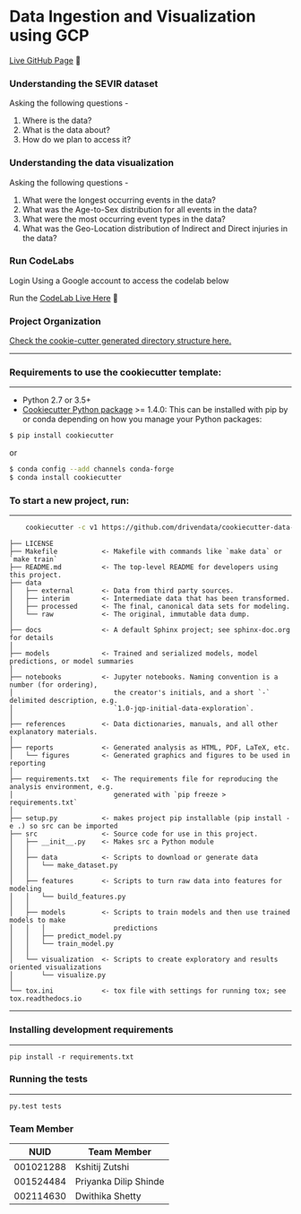 # Data Ingestion and Visualization using GCP

[Live GitHub Page](https://priyankads.github.io/Big-Data-Systems-and-Intelligent-Analytics/Assignment%201/) :rocket:

### Understanding the SEVIR dataset

Asking the following questions -

1. Where is the data?
2. What is the data about?
3. How do we plan to access it?

### Understanding the data visualization

Asking the following questions - 

1. What were the longest occurring events in the data?
2. What was the Age-to-Sex distribution for all events in the data?
3. What were the most occurring event types in the data?
4. What was the Geo-Location distribution of Indirect and Direct injuries in the data?

### Run CodeLabs
Login Using a Google account to access the codelab below

Run the [CodeLab Live Here](https://codelabs-preview.appspot.com/?file_id=1PctEbzkwbyFJlADhzmLieD-Jzh-_xK5x-QO1SedG3xY#7) :rocket:


### Project Organization

[Check the cookie-cutter generated directory structure here.](https://github.com/kshitijzutshi/DAMG7245-Assignment1/tree/main/data-ingestion-and-visualization-using-gcp)

------------
### Requirements to use the cookiecutter template:
-----------
 - Python 2.7 or 3.5+
 - [Cookiecutter Python package](http://cookiecutter.readthedocs.org/en/latest/installation.html) >= 1.4.0: This can be installed with pip by or conda depending on how you manage your Python packages:

``` bash
$ pip install cookiecutter
```

or

``` bash
$ conda config --add channels conda-forge
$ conda install cookiecutter
```

### To start a new project, run:
------------

``` bash
    cookiecutter -c v1 https://github.com/drivendata/cookiecutter-data-science
```

    ├── LICENSE
    ├── Makefile           <- Makefile with commands like `make data` or `make train`
    ├── README.md          <- The top-level README for developers using this project.
    ├── data
    │   ├── external       <- Data from third party sources.
    │   ├── interim        <- Intermediate data that has been transformed.
    │   ├── processed      <- The final, canonical data sets for modeling.
    │   └── raw            <- The original, immutable data dump.
    │
    ├── docs               <- A default Sphinx project; see sphinx-doc.org for details
    │
    ├── models             <- Trained and serialized models, model predictions, or model summaries
    │
    ├── notebooks          <- Jupyter notebooks. Naming convention is a number (for ordering),
    │                         the creator's initials, and a short `-` delimited description, e.g.
    │                         `1.0-jqp-initial-data-exploration`.
    │
    ├── references         <- Data dictionaries, manuals, and all other explanatory materials.
    │
    ├── reports            <- Generated analysis as HTML, PDF, LaTeX, etc.
    │   └── figures        <- Generated graphics and figures to be used in reporting
    │
    ├── requirements.txt   <- The requirements file for reproducing the analysis environment, e.g.
    │                         generated with `pip freeze > requirements.txt`
    │
    ├── setup.py           <- makes project pip installable (pip install -e .) so src can be imported
    ├── src                <- Source code for use in this project.
    │   ├── __init__.py    <- Makes src a Python module
    │   │
    │   ├── data           <- Scripts to download or generate data
    │   │   └── make_dataset.py
    │   │
    │   ├── features       <- Scripts to turn raw data into features for modeling
    │   │   └── build_features.py
    │   │
    │   ├── models         <- Scripts to train models and then use trained models to make
    │   │   │                 predictions
    │   │   ├── predict_model.py
    │   │   └── train_model.py
    │   │
    │   └── visualization  <- Scripts to create exploratory and results oriented visualizations
    │       └── visualize.py
    │
    └── tox.ini            <- tox file with settings for running tox; see tox.readthedocs.io


--------


### Installing development requirements
------------

    pip install -r requirements.txt

### Running the tests
------------

    py.test tests



### Team Member

| NUID | Team Member       |
|:-----:|---------------|
| 001021288    | Kshitij Zutshi |
| 001524484      | Priyanka Dilip Shinde              |
| 002114630      | Dwithika Shetty              |

